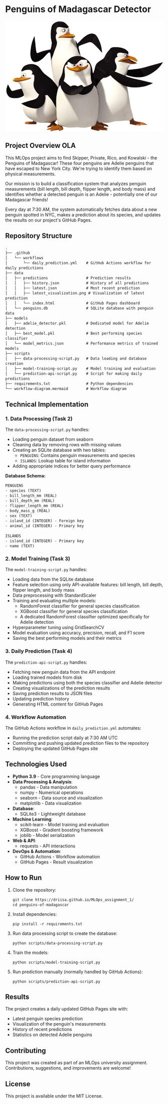 # Penguins of Madagascar Detector

![Penguins of Madagascar](images/penguins.jpg)

## Project Overview OLA

This MLOps project aims to find Skipper, Private, Rico, and Kowalski - the Penguins of Madagascar! These four penguins are Adelie penguins that have escaped to New York City. We're trying to identify them based on physical measurements.

Our mission is to build a classification system that analyzes penguin measurements (bill length, bill depth, flipper length, and body mass) and identifies whether a detected penguin is an Adelie - potentially one of our Madagascar friends!

Every day at 7:30 AM, the system automatically fetches data about a new penguin spotted in NYC, makes a prediction about its species, and updates the results on our project's GitHub Pages.

## Repository Structure

```
.
├── .github
│   └── workflows
│       └── daily_prediction.yml    # GitHub Actions workflow for daily predictions
├── data
│   ├── predictions                 # Prediction results
│   │   ├── history.json            # History of all predictions
│   │   ├── latest.json             # Most recent prediction
│   │   ├── latest_visualization.png # Visualization of latest prediction
│   │   └── index.html              # GitHub Pages dashboard
│   └── penguins.db                 # SQLite database with penguin data
├── models
│   ├── adelie_detector.pkl         # Dedicated model for Adelie detection
│   ├── best_model.pkl              # Best performing species classifier
│   └── model_metrics.json          # Performance metrics of trained models
├── scripts
│   ├── data-processing-script.py   # Data loading and database creation
│   ├── model-training-script.py    # Model training and evaluation
│   └── prediction-api-script.py    # Script for making daily predictions
├── requirements.txt                # Python dependencies
└── workflow-diagram.mermaid        # Workflow diagram
```

## Technical Implementation

### 1. Data Processing (Task 2)

The `data-processing-script.py` handles:
- Loading penguin dataset from seaborn
- Cleaning data by removing rows with missing values
- Creating an SQLite database with two tables:
  - `PENGUINS`: Contains penguin measurements and species
  - `ISLANDS`: Lookup table for island information
- Adding appropriate indices for better query performance

**Database Schema:**

```
PENGUINS
- species (TEXT)
- bill_length_mm (REAL)
- bill_depth_mm (REAL)
- flipper_length_mm (REAL)
- body_mass_g (REAL)
- sex (TEXT)
- island_id (INTEGER) - Foreign key
- animal_id (INTEGER) - Primary key

ISLANDS
- island_id (INTEGER) - Primary key
- name (TEXT)
```

### 2. Model Training (Task 3)

The `model-training-script.py` handles:
- Loading data from the SQLite database
- Feature selection using only API-available features: bill length, bill depth, flipper length, and body mass
- Data preprocessing with StandardScaler
- Training and evaluating multiple models:
  - RandomForest classifier for general species classification
  - XGBoost classifier for general species classification
  - A dedicated RandomForest classifier optimized specifically for Adelie detection
- Hyperparameter tuning using GridSearchCV
- Model evaluation using accuracy, precision, recall, and F1 score
- Saving the best performing models and their metrics

### 3. Daily Prediction (Task 4)

The `prediction-api-script.py` handles:
- Fetching new penguin data from the API endpoint
- Loading trained models from disk
- Making predictions using both the species classifier and Adelie detector
- Creating visualizations of the prediction results
- Saving prediction results to JSON files
- Updating prediction history
- Generating HTML content for GitHub Pages

### 4. Workflow Automation

The GitHub Actions workflow in `daily_prediction.yml` automates:
- Running the prediction script daily at 7:30 AM UTC
- Committing and pushing updated prediction files to the repository
- Deploying the updated GitHub Pages site

## Technologies Used

- **Python 3.9** - Core programming language
- **Data Processing & Analysis**:
  - pandas - Data manipulation
  - numpy - Numerical operations
  - seaborn - Data source and visualization
  - matplotlib - Data visualization
- **Database**:
  - SQLite3 - Lightweight database
- **Machine Learning**:
  - scikit-learn - Model training and evaluation
  - XGBoost - Gradient boosting framework
  - joblib - Model serialization
- **Web & API**:
  - requests - API interactions
- **DevOps & Automation**:
  - GitHub Actions - Workflow automation
  - GitHub Pages - Result visualization

## How to Run

1. Clone the repository:
   ```
   git clone https://driisa.github.io/MLOps_assignment_1/
   cd penguins-of-madagascar
   ```

2. Install dependencies:
   ```
   pip install -r requirements.txt
   ```

3. Run data processing script to create the database:
   ```
   python scripts/data-processing-script.py
   ```

4. Train the models:
   ```
   python scripts/model-training-script.py
   ```

5. Run prediction manually (normally handled by GitHub Actions):
   ```
   python scripts/prediction-api-script.py
   ```

## Results

The project creates a daily updated GitHub Pages site with:
- Latest penguin species prediction
- Visualization of the penguin's measurements
- History of recent predictions
- Statistics on detected Adelie penguins

## Contributing

This project was created as part of an MLOps university assignment. Contributions, suggestions, and improvements are welcome!

## License

This project is available under the MIT License.

